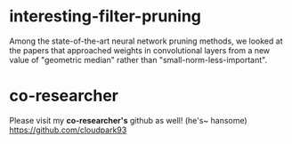 # interesting-filter-pruning

Among the state-of-the-art neural network pruning methods, we looked at the papers that approached weights in convolutional layers from a new value of "geometric median" rather than "small-norm-less-important".

# co-researcher
Please visit my **co-researcher's** github as well! (he's~ hansome)
https://github.com/cloudpark93


